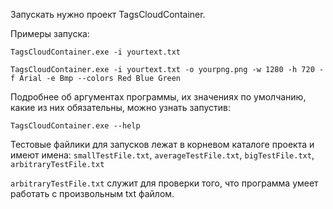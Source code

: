 ﻿Запускать нужно проект TagsCloudContainer.

Примеры запуска:

`TagsCloudContainer.exe -i yourtext.txt`

`TagsCloudContainer.exe -i yourtext.txt -o yourpng.png -w 1280 -h 720 -f Arial -e Bmp --colors Red Blue Green`

Подробнее об аргументах программы, их значениях по умолчанию, какие из них обязательны, можно узнать запустив:

`TagsCloudContainer.exe --help`

Тестовые файлики для запусков лежат в корневом каталоге проекта и имеют имена:
`smallTestFile.txt`, `averageTestFile.txt`, `bigTestFile.txt`, `arbitraryTestFile.txt`

`arbitraryTestFile.txt` служит для проверки того, что программа умеет работать
с произвольным txt файлом.